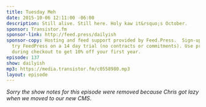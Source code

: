 ```yaml
---
title: Tuesday Meh
date: 2015-10-06 12:11:00 -06:00
description: Still alive. Still here. Holy kaw it&rsquo;s October.
sponsor: Transistor.fm
sponsor-link: http://feed.press/dailyish
sponsor-copy: Hosting and feed support provided by Feed.Press.  Sign-up today and
  try FeedPress on a 14 day trial (no contracts or commitments). Use promo code "dailyish"
  during checkout to get 10% off your first year.
episode: 137
show: dailyish
mp3: https://media.transistor.fm/c0558980.mp3
layout: episode
---
```


<em>Sorry the show notes for this episode were removed because Chris got lazy when we moved to our new CMS</em>.
